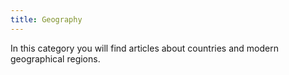 ```yaml
---
title: Geography
---
```

In this category you will find articles about countries and modern geographical regions.